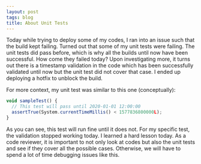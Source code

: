 ```yaml
---
layout: post
tags: blog
title: About Unit Tests
---
```

Today while trying to deploy some of my codes, I ran into an issue such that the build kept failing. Turned out that some of my unit tests were failing. The unit tests did pass before, which is why all the builds until now have been successful. How come they failed today? Upon investigating more, it turns out there is a timestamp validation in the code which has been successfully validated until now but the unit test did not cover that case. I ended up deploying a hotfix to unblock the build.

For more context, my unit test was similar to this one (conceptually):
```javascript
void sampleTest() {
  // This test will pass until 2020-01-01 12:00:00
  assertTrue(System.currentTimeMillis() < 1577836800000L);
}
```
As you can see, this test will run fine until it does not. For my specific test, the validation stopped working today.
I learned a hard lesson today. As a code reviewer, it is important to not only look at codes but also the unit tests and see if they cover all the possible cases. Otherwise, we will have to spend a lot of time debugging issues like this.
